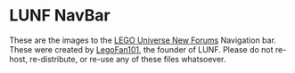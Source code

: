 LUNF NavBar
===========

These are the images to the [LEGO Universe New Forums](http://legouniversenews.forummotion.com) Navigation bar. These were created by [LegoFan101](http://legouniversenews.forummotion.com/u1), the founder of LUNF. Please do not re-host, re-distribute, or re-use any of these files whatsoever.